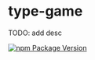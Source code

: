 # type-game

TODO: add desc

[![npm Package Version](https://img.shields.io/npm/v/type-game.svg?maxAge=3600)](https://www.npmjs.com/package/type-game)
